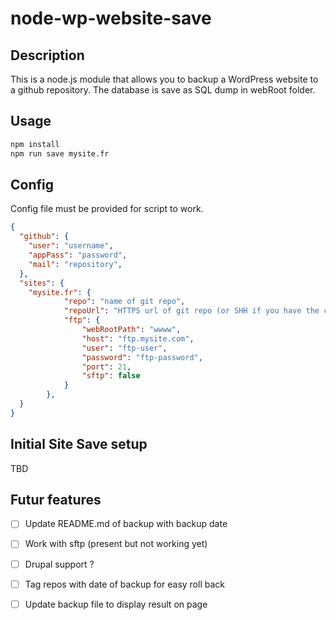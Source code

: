 # node-wp-website-save

## Description 
This is a node.js module that allows you to backup a WordPress website to a github repository.
The database is save as SQL dump in webRoot folder. 

## Usage
```bash 
npm install
npm run save mysite.fr
```

## Config 
Config file must be provided for script to work. 
```json
{
  "github": {
    "user": "username",
    "appPass": "password",
    "mail": "repository",
  },
  "sites": {
    "mysite.fr": {
            "repo": "name of git repo",
            "repoUrl": "HTTPS url of git repo (or SHH if you have the certificate setup on your computer)",
            "ftp": {
                "webRootPath": "wwww",
                "host": "ftp.mysite.com",
                "user": "ftp-user",
                "password": "ftp-password",
                "port": 21,
                "sftp": false
            }
        },
  }
}
```

## Initial Site Save setup
TBD


## Futur features
- [ ] Update README.md of backup with backup date
- [ ] Work with sftp (present but not working yet)
- [ ] Drupal support ?
- [ ] Tag repos with date of backup for easy roll back
- [ ] Update backup file to display result on page 

